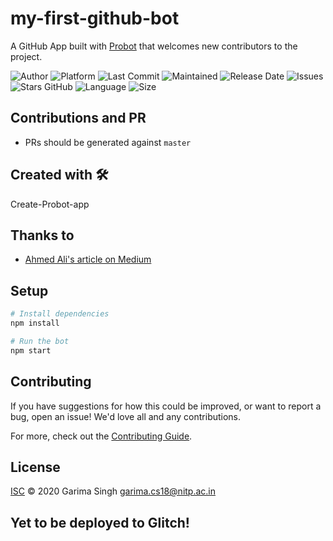 ﻿# my-first-github-bot

A GitHub App built with [Probot](https://github.com/probot/probot) that welcomes new contributors to the project.

![Author](https://img.shields.io/badge/author-garimasingh128-orange)
![Platform](https://img.shields.io/badge/platform-Visual%20Studio%20Code-blue)
![Last Commit](https://img.shields.io/github/last-commit/garimasingh128/welcome-home)
![Maintained](https://img.shields.io/maintenance/yes/2020)
![Release Date](https://img.shields.io/github/release-date/garimasingh128/welcome-home)
![Issues](https://img.shields.io/github/issues/garimasingh128/welcome-home)
![Stars GitHub](https://img.shields.io/github/stars/garimasingh128/welcome-home)
![Language](https://img.shields.io/github/languages/top/garimasingh128/welcome-home)
![Size](https://img.shields.io/github/repo-size/garimasingh128/welcome-home)


## Contributions and PR

 - PRs should be generated against `master`


## Created with 🛠️

Create-Probot-app

## Thanks to 

- [Ahmed Ali's article on Medium](https://medium.com/ahmed-t-ali/lets-build-a-github-pro-bot-5e155cec395f)


## Setup

```sh
# Install dependencies
npm install

# Run the bot
npm start
```

## Contributing

If you have suggestions for how this could be improved, or want to report a bug, open an issue! We'd love all and any contributions.

For more, check out the [Contributing Guide](CONTRIBUTING.md).

## License

[ISC](LICENSE) © 2020 Garima Singh <garima.cs18@nitp.ac.in>

## Yet to be deployed to Glitch!
